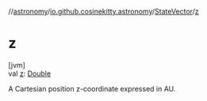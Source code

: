 //[astronomy](../../../index.md)/[io.github.cosinekitty.astronomy](../index.md)/[StateVector](index.md)/[z](z.md)

# z

[jvm]\
val [z](z.md): [Double](https://kotlinlang.org/api/latest/jvm/stdlib/kotlin/-double/index.html)

A Cartesian position z-coordinate expressed in AU.
